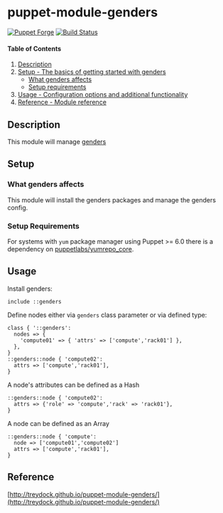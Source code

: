 # puppet-module-genders

[![Puppet Forge](http://img.shields.io/puppetforge/v/treydock/genders.svg)](https://forge.puppetlabs.com/treydock/genders)
[![Build Status](https://travis-ci.org/treydock/puppet-module-genders.png)](https://travis-ci.org/treydock/puppet-module-genders)

#### Table of Contents

1. [Description](#description)
2. [Setup - The basics of getting started with genders](#setup)
    * [What genders affects](#what-genders-affects)
    * [Setup requirements](#setup-requirements)
3. [Usage - Configuration options and additional functionality](#usage)
4. [Reference - Module reference](#reference)

## Description

This module will manage [genders](https://github.com/chaos/genders)

## Setup

### What genders affects

This module will install the genders packages and manage the genders config.

### Setup Requirements

For systems with `yum` package manager using Puppet >= 6.0 there is a dependency on [puppetlabs/yumrepo_core](https://forge.puppet.com/puppetlabs/yumrepo_core).

## Usage

Install genders:

```puppet
include ::genders
```

Define nodes either via `genders` class parameter or via defined type:

```puppet
class { '::genders':
  nodes => {
    'compute01' => { 'attrs' => ['compute','rack01'] },
  },
}
::genders::node { 'compute02':
  attrs => ['compute','rack01'],
}
```

A node's attributes can be defined as a Hash

```puppet
::genders::node { 'compute02':
  attrs => {'role' => 'compute','rack' => 'rack01'},
}
```

A node can be defined as an Array

```puppet
::genders::node { 'compute':
  node => ['compute01','compute02']
  attrs => ['compute','rack01'],
}
```

## Reference

[http://treydock.github.io/puppet-module-genders/](http://treydock.github.io/puppet-module-genders/)
